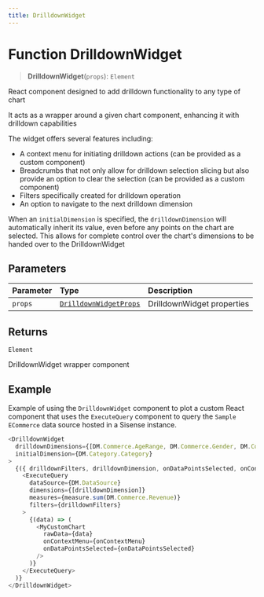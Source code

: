 ```yaml
---
title: DrilldownWidget
---
```


# Function DrilldownWidget

> **DrilldownWidget**(`props`): `Element`

React component designed to add drilldown functionality to any type of chart

It acts as a wrapper around a given chart component, enhancing it with drilldown capabilities

The widget offers several features including:
- A context menu for initiating drilldown actions (can be provided as a custom component)
- Breadcrumbs that not only allow for drilldown selection slicing but also
provide an option to clear the selection (can be provided as a custom component)
- Filters specifically created for drilldown operation
- An option to navigate to the next drilldown dimension

When an `initialDimension` is specified, the `drilldownDimension` will automatically inherit its value,
even before any points on the chart are selected.
This allows for complete control over the chart's dimensions to be handed over to the DrilldownWidget

## Parameters

| Parameter | Type | Description |
| :------ | :------ | :------ |
| `props` | [`DrilldownWidgetProps`](../type-aliases/type-alias.DrilldownWidgetProps.md) | DrilldownWidget properties |

## Returns

`Element`

DrilldownWidget wrapper component

## Example

Example of using the `DrilldownWidget` component to
plot a custom React component that uses the `ExecuteQuery` component to
query the `Sample ECommerce` data source hosted in a Sisense instance.
```ts
<DrilldownWidget
  drilldownDimensions={[DM.Commerce.AgeRange, DM.Commerce.Gender, DM.Commerce.Condition]}
  initialDimension={DM.Category.Category}
>
  {({ drilldownFilters, drilldownDimension, onDataPointsSelected, onContextMenu }) => (
    <ExecuteQuery
      dataSource={DM.DataSource}
      dimensions={[drilldownDimension]}
      measures={measure.sum(DM.Commerce.Revenue)}
      filters={drilldownFilters}
    >
      {(data) => (
        <MyCustomChart
          rawData={data}
          onContextMenu={onContextMenu}
          onDataPointsSelected={onDataPointsSelected}
        />
      )}
    </ExecuteQuery>
  )}
</DrilldownWidget>
```
